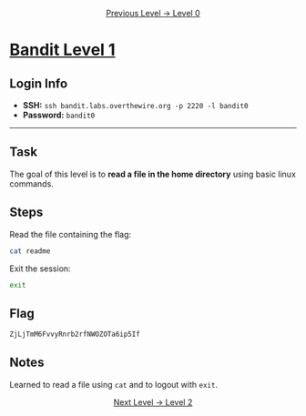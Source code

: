 <p align="center">
<a href="level-4.md">Previous Level → Level 0</a>
</p>

# [Bandit Level 1](https://overthewire.org/wargames/bandit/bandit1.html)

## Login Info
- **SSH:** `ssh bandit.labs.overthewire.org -p 2220 -l bandit0`
- **Password:** `bandit0`

---

## Task 
The goal of this level is to **read a file in the home directory** using basic linux commands. 

## Steps
Read the file containing the flag:
```bash
cat readme
```

Exit the session:
```bash
exit 
```

## Flag 
```bash
ZjLjTmM6FvvyRnrb2rfNWOZOTa6ip5If
```


## Notes
Learned to read a file using `cat` and to logout with `exit`.


<p align="center">
<a href="level-2.md">Next Level → Level 2</a>
</p>

